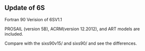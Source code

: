 ## Update of 6S

Fortran 90 Verision of 6SV1.1

PROSAIL (version 5B), ACRM(version 12.2012), and ART models are included.

Compare with the sixs90v15/ and sixs90/ and see the differences.
